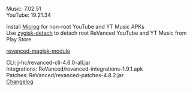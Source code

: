 Music: 7.02.51  
YouTube: 19.21.34  

Install [Microg](https://github.com/ReVanced/GmsCore/releases) for non-root YouTube and YT Music APKs  
Use [zygisk-detach](https://github.com/j-hc/zygisk-detach) to detach root ReVanced YouTube and YT Music from Play Store  

[revanced-magisk-module](https://github.com/j-hc/revanced-magisk-module)
  
CLI: j-hc/revanced-cli-4.6.0-all.jar  
Integrations: ReVanced/revanced-integrations-1.9.1.apk  
Patches: ReVanced/revanced-patches-4.8.2.jar  
[Changelog](https://github.com/ReVanced/revanced-patches/releases/tag/v4.8.2)  
